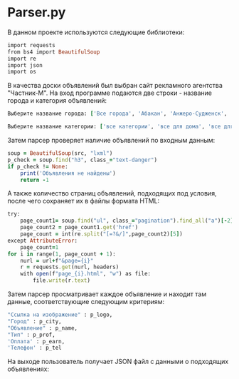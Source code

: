 # Parser.py
В данном проекте используются следующие библиотеки:
```ruby
import requests
from bs4 import BeautifulSoup
import re
import json
import os
```
В качества доски объявлений был выбран сайт рекламного агентства "Частник-М".
На вход программе подаются две строки - название города и категория объявлений:
```ruby
Выберите название города: ['Все города', 'Абакан', 'Анжеро-Судженск', 'Белово', 'Березовский', 'Гурьевск', 'Калтан', 'Кемерово', 'Киселевск', 'Ленинск-Кузнецкий', 'Мариинск', 'Междуреченск', 'Мыски', 'Новокузнецк', 'Осинники', 'Полысаево', 'Прокопьевск', 'Салаир', 'Тайга', 'Таштагол', 'Топки', 'Юрга', 'Шерегеш', 'Тяжинский', 'Новосибирск']

Выберите название категории: ['все категории', 'все для дома', 'все для ремонта и строительства', 'детское', 'животные, растения', 'недвижимость', 'оборудование', 'одежда, обувь, аксессуары', 'отдых, спорт, туризм', 'работа', 'разное', 'транспорт', 'услуги', 'электроника, бытовая техника']
```
Затем парсер проверяет наличие объявлений по входным данным:
```ruby
soup = BeautifulSoup(src, "lxml")
p_check = soup.find("h3", class_="text-danger")
if p_check != None:
    print('Объявления не найдены')
    return -1
```
А также количество страниц объявлений, подходящих под условия, после чего сохраняет их в файлы формата HTML:
```ruby
try:
    page_count1= soup.find("ul", class_="pagination").find_all("a")[-2]
    page_count2 = page_count1.get('href')
    page_count = int(re.split("[=?&/]",page_count2)[5])
except AttributeError:
    page_count=1
for i in range(1, page_count + 1):
    nurl = url+f"&page={i}"
    r = requests.get(nurl, headers)
    with open(f"page_{i}.html", "w") as file:
        file.write(r.text)
```
Затем парсер просматривает каждое объявление и находит там данные, соответствующие следующим критериям:
```ruby
"Ссылка на изображение" : p_logo,
"Город" : p_city,
"Объявление" : p_name,
"Тип" : p_prof,
'Оплата' : p_earn,
'Телефон' : p_tel
```
На выходе пользователь получает JSON файл с данными о подходящих объявлениях: 
```

```
